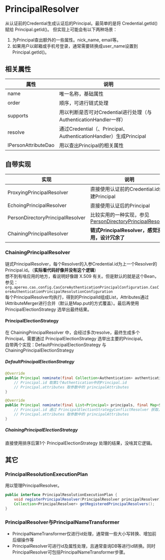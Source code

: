 # PrincipalResolver
从认证前的Credential生成认证后的Principal。最简单的是将 Credential.getId() 赋给 Principal.getId()。
但实现上可能会有以下两种场景：
1. 为Principal查出额外的一些属性。nick_name, email等。
2. 如果用户以邮箱或手机号登录，通常需要转换成user_name设置到Principal.getId()。

## 相关属性
| 属性                  | 说明                                                        |
|---------------------|-----------------------------------------------------------|
| name                | 唯一名称，基础属性                                                 |
| order               | 顺序，可进行链式处理                                                |
| supports            | 用以判断是否可对Credential进行处理（与AuthenticationHandler一样）          |
| resolve             | 通过Credential（、Principal、AuthenticationHandler）生成Principal |
| IPersonAttributeDao | 用以查出Principal的相关属性                                        |

## 自带实现

| 实现                               | 说明                                                                                  |
|----------------------------------|-------------------------------------------------------------------------------------|
| ProxyingPrincipalResolver        | 直接使用认证前的Credential.id创建Principal                                                    |
| EchoingPrincipalResolver         | 直接使用认证后的Principal                                                                   |
| PersonDirectoryPrincipalResolver | 比较实用的一种实现，参见[PersonDirectoryPrincipalResolver](PersonDirectoryPrincipalResolver.md) |
| ChainingPrincipalResolver        | **链式PrincipalResolver，感觉没啥用，设计冗余了**                                                 |

### ChainingPrincipalResolver
链式PrincipalResolver，每个Resolver的入参Credential.id为上一个Resolver的Principal.id。（**实际看代码好像并没有这个逻辑**）  
想不到有啥应用的地方，看说明好像跟 X.509 有关。但是默认的就是这个Bean，参见：
`org.apereo.cas.config.CasCoreAuthenticationPrincipalConfiguration.CasCoreAuthenticationPrincipalResolutionConfiguration`  
每个PrincipalResolver均执行，得到的PrincipalId组成List，Attributes通过IAttributeMerger进行合并（默认是Map.put的方式覆盖）。最后再使用 PrincipalElectionStrategy 选举出最终结果。

#### PrincipalElectionStrategy
在 ChainingPrincipalResolver 中，会经过多次resolve，最终生成多个Principal。需要通过 PrincipalElectionStrategy 选举出主要的Principal。  
自带两个实现：DefaultPrincipalElectionStrategy 与 ChainingPrincipalElectionStrategy

##### DefaultPrincipalElectionStrategy
```java
@Override
public Principal nominate(final Collection<Authentication> authentications, final Map<String, List<Object>> principalAttributes) {
    // Principal.id 取第1个Authentication中的Principal.id 
    // Principal.attributes 取参数中的 principalAttributes
}

@Override
public Principal nominate(final List<Principal> principals, final Map<String, List<Object>> attributes) {
    // Principal.id 通过 PrincipalElectionStrategyConflictResolver 获取，已有策略：第1个Principal.id、最后1个Principal.id（默认策略）。
    // Principal.attributes 取参数中的 principalAttributes
}
```
##### ChainingPrincipalElectionStrategy
直接使用排序后第1个 PrincipalElectionStrategy 处理的结果，没啥其它逻辑。



## 其它
### PrincipalResolutionExecutionPlan
用以管理PrincipalResolver。
```java
public interface PrincipalResolutionExecutionPlan {
    void registerPrincipalResolver(PrincipalResolver principalResolver);
    Collection<PrincipalResolver> getRegisteredPrincipalResolvers();
}
```
### PrincipalResolver与PrincipalNameTransformer
- PrincipalNameTransformer仅进行id处理，通常做一些大小写转换、增加前后缀操作等
- PrincipalResolver可进行id及属性处理，且通常查询DB等进行id转换。同时PrincipalResolver可包括PrincipalNameTransformer步骤。